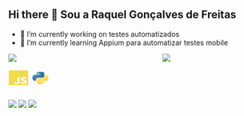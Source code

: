 ## Hi there 👋 Sou a Raquel Gonçalves de Freitas 

- 🔭 I’m currently working on testes automatizados
- 🌱 I’m currently learning Appium para automatizar testes mobile


<div style="display: flex; justify-content: center; gap: 20px;">
  <img 
    src="https://github-readme-stats.vercel.app/api?username=raquelgoncalvesfreitas&show_icons=true&theme=dark" 
    width="300"
  />
  <img 
    src="https://github-readme-stats.vercel.app/api/top-langs/?username=raquelgoncalvesfreitas&layout=donut&theme=dark" 
    width="205"
  />
</div>

<div style="display: inline_block"><br>
  <img align="center" alt="Raquel-Js" height="30" width="40" src="https://raw.githubusercontent.com/devicons/devicon/master/icons/javascript/javascript-plain.svg">
  <img align="center" alt="Raquel-Python" height="30" width="40" src="https://raw.githubusercontent.com/devicons/devicon/master/icons/python/python-original.svg">
</div>
  
  ##
 
<div> 
  <a href="https://instagram.com/kekelfreitas" target="_blank"><img src="https://img.shields.io/badge/-Instagram-%23E4405F?style=for-the-badge&logo=instagram&logoColor=white" target="_blank"></a>
  <a href = "mailto:kelfreitas@gmail.com"><img src="https://img.shields.io/badge/-Gmail-%23333?style=for-the-badge&logo=gmail&logoColor=white" target="_blank"></a>
  <a href="https://www.linkedin.com/in/raquelgoncalvesfreitas" target="_blank"><img src="https://img.shields.io/badge/-LinkedIn-%230077B5?style=for-the-badge&logo=linkedin&logoColor=white" target="_blank"></a>  
</div>
